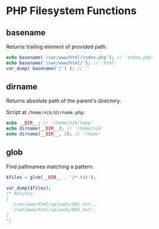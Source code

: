 # PHP Filesystem Functions

## basename

Returns trailing element of provided path.

```php
echo basename('/var/www/html/index.php'); // 'index.php'
echo basename('/var/www/html/'); // 'html'
var_dump( basename('/') ); // ''
```

## dirname

Returns absolute path of the parent's directory.

Script at `/home/nik/dirname.php`:

```php
echo __DIR__; // '/home/nik/temp'
echo dirname(__DIR__); // '/home/nik'
echo dirname(__DIR__, 2); // '/home'
```

## glob

Find pathnames matching a pattern.

```php
$files = glob(__DIR__ . '/*.txt');

var_dump($files);
/* Returns:
[
  '/var/www/html/uploads/001.txt',
  '/var/www/html/uploads/002.txt',
]
*/
```
